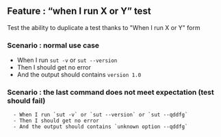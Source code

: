 ## Feature : “when I run X or Y” test

Test the ability to duplicate a test thanks to "When I run X or Y" form

### Scenario : normal use case
  - When I run `sut -v` or `sut --version`
  - Then I should get no error
  - And the output should contains `version 1.0` 


### Scenario : the last command does not meet expectation (test should fail)
~~~
  - When I run `sut -v` or `sut --version` or `sut --qddfg` 
  - Then I should get no error
  - And the output should contains `unknown option --qddfg`

~~~